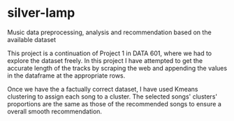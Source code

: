 # silver-lamp
Music data preprocessing, analysis and recommendation based on the available dataset

This project is a continuation of Project 1 in DATA 601, where we had to explore the dataset freely.
In this project I have attempted to get the accurate length of the tracks by scraping the web and appending the values in the dataframe at the appropriate rows.

Once we have the a factually correct dataset, I have used Kmeans clustering to assign each song to a cluster. The selected songs' clusters' proportions are the same as those of the recommended songs to ensure a overall smooth recommendation.
